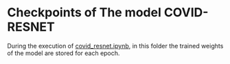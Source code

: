 # Checkpoints of The model COVID-RESNET
During the execution of [covid_resnet.ipynb](/covid_resnet.ipynb), in this folder the trained weights of the model are stored for each epoch.